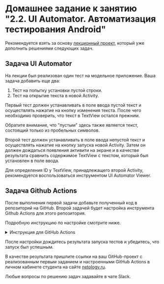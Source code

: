 # Домашнее задание к занятию "2.2. UI Automator. Автоматизация тестирования Android"

Рекомендуется взять за основу [лекционный проект](sample), который уже дополнить решениями следующих задач.

## Задача UI Automator
На лекции был реализован один тест на модельное приложение. Ваша задача добавить еще два:
1. Тест на попытку установки пустой строки.
1. Тест на открытие текста в новой Activity.

Первый тест должен устанавливать в поле ввода пустой текст и осуществлять нажатие на кнопку изменения текста. После чего необходимо проверить, что текст в TextView остался прежним.

Обратите внимание, что "пустым" здесь также является текст, состоящий только из пробельных символов.

Второй тест должен устанавливать в поле ввода непустой текст и осуществлять нажатие на кнопку запуска новой Activity. Затем он должен дождаться появления активити на экране и в качестве результата сравнить содержимое TextView с текстом, который был установлен в поле ввода.

Для определения ID у TextView, принадлежащего второй Activity, рекомендуется воспользоваться инструментом UI Automator Viewer.

## Задача Github Actions

После выполнения первой задачи добавьте полученный код в репозиторий на GitHub. Второй задачей будет настройка инструмента Github Actions для этого репозитория.

Подробную инструкцию по настройке смотрите ниже.

<details>
<summary>Инструкция для GitHub Actions</summary>
  
  В вашем репозитории перейдите на вкладку Actions и нажмите на кнопку "Set up this workflow".
  
  ![](pic/actions.png)
  
  После появится окно добавления скрипта GitHub Actions в репозиторий. Имя этого скрипта можете сделать любым, главное здесь - это его расширение, `.yml`.
  Содержимое файла замените следующим скриптом:
  
```yaml
name: Android CI

on:
  push:
    branches: [ master ]
  pull_request:
    branches: [ master ]

jobs:
  build:
    runs-on: ubuntu-latest

    steps:
    - uses: actions/checkout@v2
    - name: set up JDK 11
      uses: actions/setup-java@v2
      with:
        java-version: '11'
        distribution: 'adopt'
        cache: gradle

    - name: Grant execute permission for gradlew
      run: chmod +x gradlew
    
    - name: Build with Gradle
      run: ./gradlew build
      
  test:
    runs-on: macos-latest
    steps:
    - uses: actions/checkout@v2
    - name: set up JDK 11
      uses: actions/setup-java@v2
      with:
        java-version: '11'
        distribution: 'adopt'
        cache: gradle

    - name: Grant execute permission for gradlew
      run: chmod +x gradlew
      
    - name: run tests
      uses: reactivecircus/android-emulator-runner@v2
      with:
        api-level: 29
        script: ./gradlew connectedCheck
```
  
  Скрипт сначала проверяет сборку вашего проекта посредством команды `./gradlew build`, а затем запускает виртуальную машину с macOS, на которой сначала запускается эмулятор Android, а затем выполняется запуск тестов UI Autimator. Это происходит с помощью специального плагина `android-emulator-runner`.
  
Таким образом, теперь после каждого коммита в репозиторий будет автоматически запускаться скрипт GitHub Actions, который автоматически будет проверять сборку проекта и корректность выполнения тестов.
</details>

После настройки дождитесь результата запуска тестов и убедитесь, что запуск был успешным.

В качестве результата пришлите ссылки на ваш GitHub-проект с реализованным первым заданием и настроенными GitHub Actions в личном кабинете студента на сайте [netology.ru](https://netology.ru).

Любые вопросы по решению задач задавайте в чате Slack.
